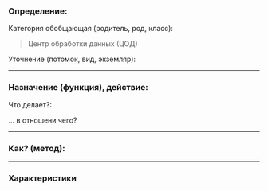### Определение:
Категория обобщающая (родитель, род, класс):
>Центр обработки данных (ЦОД)

Уточнение (потомок, вид, экземляр):

>
---
### Назначение (функция), действие:
Что делает?:
>

... в отношени чего?
>

---
### Как? (метод):
>

---
### Характеристики
>
